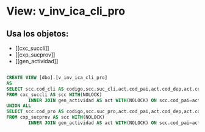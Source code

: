 # View: v_inv_ica_cli_pro

## Usa los objetos:
- [[cxc_succli]]
- [[cxp_sucprov]]
- [[gen_actividad]]

```sql

CREATE VIEW [dbo].[v_inv_ica_cli_pro]
AS
SELECT scc.cod_cli AS codigo,scc.suc_cli,act.cod_pai,act.cod_dep,act.cod_ciu,act.cod_act,act.nom_act,act.trf_act,act.val_top
FROM cxc_succli AS scc WITH(NOLOCK) 
		INNER JOIN gen_actividad AS act WITH(NOLOCK) ON scc.cod_pai=act.cod_pai AND scc.cod_dep=act.cod_dep AND scc.cod_ciu=act.cod_ciu
UNION ALL
SELECT scc.cod_pro AS codigo,scc.suc_pro,act.cod_pai,act.cod_dep,act.cod_ciu,act.cod_act,act.nom_act,act.trf_act,act.val_top
FROM cxp_sucprov AS scc WITH(NOLOCK) 
		INNER JOIN gen_actividad AS act WITH(NOLOCK) ON scc.cod_pai=act.cod_pai AND scc.cod_dep=act.cod_dep AND scc.cod_ciu=act.cod_ciu

```
